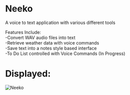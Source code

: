 # Neeko 
A voice to text application with various different tools 

Features Include:  
-Convert WAV audio files into text  
-Retrieve weather data with voice commands  
-Save text into a notes style based interface  
-To Do List controlled with Voice Commands (In Progress)  

# Displayed: 
![Neeko](neeko-in-action)
